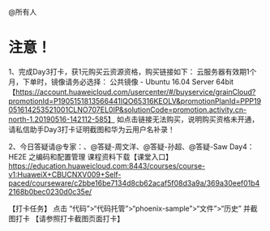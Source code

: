 @所有人
# 注意！
1、完成Day3打卡，获1元购买云资源资格，购买链接如下：
云服务器有效期1个月，下单时，镜像请务必选择：
公共镜像 - Ubuntu 16.04 Server 64bit
【https://account.huaweicloud.com/usercenter/#/buyservice/grainCloud?promotionId=P1905151813566441IQO65316KEOLV&promotionPlanId=PPP19051614253521001CLNO707EL0IP&solutionCode=promotion.activity.cn-north-1.20190516-142112-585】
如点击链接无法购买，说明购买资格未开通，请私信助手Day3打卡证明截图和华为云用户名补录！

2、今日答疑请@专家：、@答疑-周文洋、@答疑-孙超、@答疑-Saw
Day4： HE2E 之编码和配置管理
课程资料下载【课堂入口】
https://education.huaweicloud.com:8443/courses/course-v1:HuaweiX+CBUCNXV009+Self-paced/courseware/c2bbe16be7134d8cb62acaf5f08d3a9a/369a30eef01b42168b0bec0230d0c35e/

【打卡任务】
点击 “代码”>“代码托管”>“phoenix-sample”>“文件”>“历史” 并截图打卡
【请参照打卡截图页面打卡】